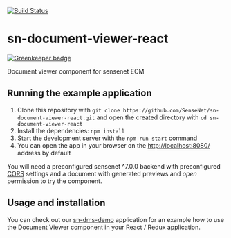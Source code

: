 [![Build Status](https://travis-ci.org/SenseNet/sn-document-viewer-react.svg?branch=master)](https://travis-ci.org/SenseNet/sn-document-viewer-react)


# sn-document-viewer-react

[![Greenkeeper badge](https://badges.greenkeeper.io/SenseNet/sn-document-viewer-react.svg)](https://greenkeeper.io/)

Document viewer component for sensenet ECM

## Running the example application

1. Clone this repository with ``git clone https://github.com/SenseNet/sn-document-viewer-react.git`` and open the created directory with ``cd sn-document-viewer-react``
1. Install the dependencies: ``npm install``
1. Start the development server with the ``npm run start`` command
1. You can open the app in your browser on the [http://localhost:8080/](http://localhost:8080/) address by default

You will need a preconfigured sensenet ^7.0.0 backend with preconfigured [CORS](https://community.sensenet.com/docs/cors/) settings and a document with generated previews and *open* permission to try the component.

## Usage and installation

You can check out our [sn-dms-demo](https://github.com/SenseNet/sn-dms-demo) application for an example how to use the Document Viewer component in your React / Redux application.
